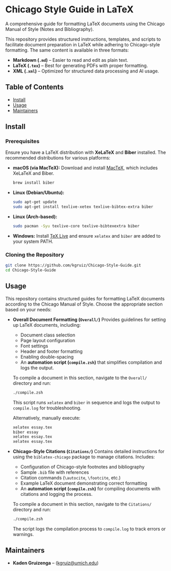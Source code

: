 # Chicago Style Guide in LaTeX

A comprehensive guide for formatting LaTeX documents using the Chicago Manual of Style (Notes and Bibliography).

This repository provides structured instructions, templates, and scripts to facilitate document preparation in LaTeX while adhering to Chicago-style formatting. The same content is available in three formats:
- **Markdown (`.md`)** – Easier to read and edit as plain text.
- **LaTeX (`.tex`)** – Best for generating PDFs with proper formatting.
- **XML (`.xml`)** – Optimized for structured data processing and AI usage.

## Table of Contents

- [Install](#install)
- [Usage](#usage)
- [Maintainers](#maintainers)

## Install

### Prerequisites

Ensure you have a LaTeX distribution with **XeLaTeX** and **Biber** installed. The recommended distributions for various platforms:

- **macOS (via MacTeX):**
  Download and install [MacTeX](https://tug.org/mactex/), which includes XeLaTeX and Biber.
  ```bash
  brew install biber
  ```
- **Linux (Debian/Ubuntu):**
  ```bash
  sudo apt-get update
  sudo apt-get install texlive-xetex texlive-bibtex-extra biber
  ```
- **Linux (Arch-based):**
  ```bash
  sudo pacman -Syu texlive-core texlive-bibtexextra biber
  ```
- **Windows:**
  Install [TeX Live](https://www.tug.org/texlive/) and ensure `xelatex` and `biber` are added to your system PATH.

### Cloning the Repository

```bash
git clone https://github.com/kgruiz/Chicago-Style-Guide.git
cd Chicago-Style-Guide
```

## Usage

This repository contains structured guides for formatting LaTeX documents according to the Chicago Manual of Style. Choose the appropriate section based on your needs:

- **Overall Document Formatting (`Overall/`)**
  Provides guidelines for setting up LaTeX documents, including:
  - Document class selection
  - Page layout configuration
  - Font settings
  - Header and footer formatting
  - Enabling double-spacing
  - An **automation script (`compile.zsh`)** that simplifies compilation and logs the output.

  To compile a document in this section, navigate to the `Overall/` directory and run:
  ```bash
  ./compile.zsh
  ```
  This script runs `xelatex` and `biber` in sequence and logs the output to `compile.log` for troubleshooting.

  Alternatively, manually execute:
  ```bash
  xelatex essay.tex
  biber essay
  xelatex essay.tex
  xelatex essay.tex
  ```

- **Chicago-Style Citations (`Citations/`)**
  Contains detailed instructions for using the `biblatex-chicago` package to manage citations. Includes:
  - Configuration of Chicago-style footnotes and bibliography
  - Sample `.bib` file with references
  - Citation commands (`\autocite`, `\footcite`, etc.)
  - Example LaTeX document demonstrating correct formatting
  - An **automation script (`compile.zsh`)** for compiling documents with citations and logging the process.

  To compile a document in this section, navigate to the `Citations/` directory and run:
  ```bash
  ./compile.zsh
  ```
  The script logs the compilation process to `compile.log` to track errors or warnings.

## Maintainers

- **Kaden Gruizenga** – ([kgruiz@umich.edu](mailto:kgruiz@umich.edu))